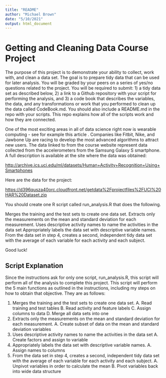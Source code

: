 ```yaml
---
title: "README"
author: "Michael Brown"
date: "5/10/2021"
output: html_document
---
```

# Getting and Cleaning Data Course Project

The purpose of this project is to demonstrate your ability to collect, work with, and clean a data set. The goal is to prepare tidy data that can be used for later analysis. You will be graded by your peers on a series of yes/no questions related to the project. You will be required to submit: 1) a tidy data set as described below, 2) a link to a Github repository with your script for performing the analysis, and 3) a code book that describes the variables, the data, and any transformations or work that you performed to clean up the data called CodeBook.md. You should also include a README.md in the repo with your scripts. This repo explains how all of the scripts work and how they are connected.

One of the most exciting areas in all of data science right now is wearable computing - see for example this article . Companies like Fitbit, Nike, and Jawbone Up are racing to develop the most advanced algorithms to attract new users. The data linked to from the course website represent data collected from the accelerometers from the Samsung Galaxy S smartphone. A full description is available at the site where the data was obtained:

http://archive.ics.uci.edu/ml/datasets/Human+Activity+Recognition+Using+Smartphones 

Here are the data for the project:

 https://d396qusza40orc.cloudfront.net/getdata%2Fprojectfiles%2FUCI%20HAR%20Dataset.zip  

You should create one R script called run_analysis.R that does the following. 

Merges the training and the test sets to create one data set.
Extracts only the measurements on the mean and standard deviation for each measurement. 
Uses descriptive activity names to name the activities in the data set
Appropriately labels the data set with descriptive variable names. 
From the data set in step 4, creates a second, independent tidy data set with the average of each variable for each activity and each subject.

Good luck!

## Script Explanation

Since the instructions ask for only one script, run_analysis.R, this script will perform all of the analysis to complete this project. This script will perform the 5 main functions as outlined in the instructions, including my steps on how to obtain that objective. They are as follows:

  1. Merges the training and the test sets to create one data set.
    A. Read training and test tables
    B. Read activity and feature labels
    C. Assign columns to data
    D. Merge all data sets into one
  2. Extracts only the measurements on the mean and standard deviation for each measurement. 
    A. Create subset of data on the mean and standard deviation variables
  3. Uses descriptive activity names to name the activities in the data set
    A. Create factors and assign to variable
  4. Appropriately labels the data set with descriptive variable names. 
    A. Assign names to columns
  5. From the data set in step 4, creates a second, independent tidy data set with the average of each variable for each activity and each subject.
    A. Unpivot variables in order to calculate the mean
    B. Pivot variables back into wide data structure
